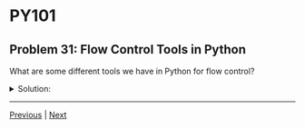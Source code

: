 # PY101
## Problem 31: Flow Control Tools in Python

What are some different tools we have in Python for flow control?

<details>
<summary>Solution:</summary>

- `if`, `elif`, `else` statements: For conditional execution.
- `for` and `while` loops: For repeated execution of a block of code.
- `break` and `continue` statements: For controlling the flow within loops.
- `try`, `except`, `finally` blocks: For handling exceptions and managing error control.

</details>

---

[Previous](30.md) | [Next](32.md)

